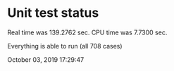 # Unit test status
Real time was 139.2762 sec.
CPU time was 7.7300 sec.

Everything is able to run (all 708 cases)

October 03, 2019 17:29:47